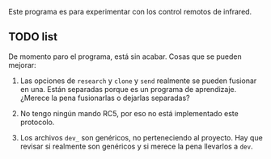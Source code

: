 Este programa es para experimentar con los control remotos de infrared.

## TODO list
De momento paro el programa, está sin acabar. Cosas que se pueden mejorar:

1. Las opciones de `research` y `clone` y `send` realmente se pueden fusionar
   en una. Están separadas porque es un programa de aprendizaje. ¿Merece la
   pena fusionarlas o dejarlas separadas?

2. No tengo ningún mando RC5, por eso no está implementado este protocolo.

3. Los archivos `dev_` son genéricos, no perteneciendo al proyecto. Hay que
   revisar si realmente son genéricos y si merece la pena llevarlos a `dev`.
